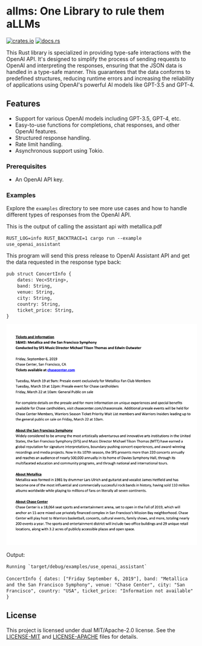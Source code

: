 # allms: One Library to rule them aLLMs
[![crates.io](https://img.shields.io/crates/v/allms.svg)](https://crates.io/crates/allms)
[![docs.rs](https://docs.rs/allms/badge.svg)](https://docs.rs/allms)

This Rust library is specialized in providing type-safe interactions with the OpenAI API. It's designed to simplify the process of sending requests to OpenAI and interpreting the responses, ensuring that the JSON data is handled in a type-safe manner. This guarantees that the data conforms to predefined structures, reducing runtime errors and increasing the reliability of applications using OpenAI's powerful AI models like GPT-3.5 and GPT-4.

## Features

- Support for various OpenAI models including GPT-3.5, GPT-4, etc.
- Easy-to-use functions for completions, chat responses, and other OpenAI features.
- Structured response handling.
- Rate limit handling.
- Asynchronous support using Tokio.

### Prerequisites
- An OpenAI API key.

### Examples
Explore the `examples` directory to see more use cases and how to handle different types of responses from the
OpenAI API.

This is the output of calling the assistant api with metallica.pdf

```
RUST_LOG=info RUST_BACKTRACE=1 cargo run --example use_openai_assistant
```

This program will send this press release to OpenAI Assistant API and get the data requested in the response type back:

```
pub struct ConcertInfo {
    dates: Vec<String>,
    band: String,
    venue: String,
    city: String,
    country: String,
    ticket_price: String,
}
```

<img width="600" src="/examples/metallica.png">

Output:
```
Running `target/debug/examples/use_openai_assistant`

ConcertInfo { dates: ["Friday September 6, 2019"], band: "Metallica and the San Francisco Symphony", venue: "Chase Center", city: "San Francisco", country: "USA", ticket_price: "Information not available" }
```

## License
This project is licensed under dual MIT/Apache-2.0 license. See the [LICENSE-MIT](LICENSE-MIT) and [LICENSE-APACHE](LICENSE-APACHE) files for details.
